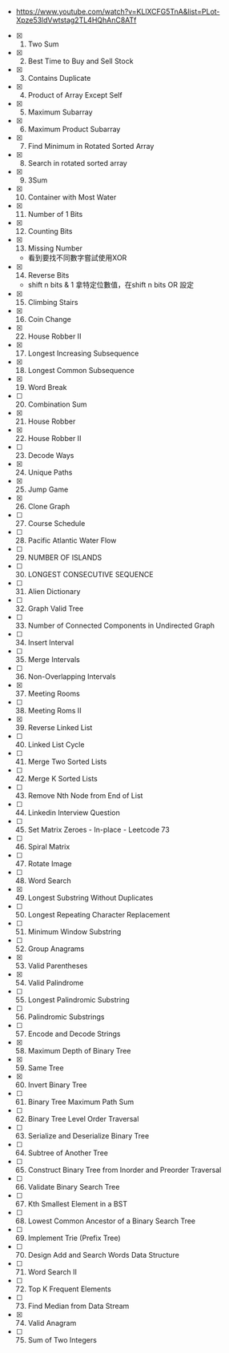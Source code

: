* https://www.youtube.com/watch?v=KLlXCFG5TnA&list=PLot-Xpze53ldVwtstag2TL4HQhAnC8ATf
* [x] 1. Two Sum
* [x] 2. Best Time to Buy and Sell Stock
* [x] 3. Contains Duplicate
 * [x] 4. Product of Array Except Self
 * [x] 5. Maximum Subarray
 * [x] 6. Maximum Product Subarray
 * [x] 7. Find Minimum in Rotated Sorted Array
 * [x] 8. Search in rotated sorted array
 * [x] 9. 3Sum
 * [x] 10. Container with Most Water
 * [x] 11. Number of 1 Bits
 * [x] 12. Counting Bits
 * [x] 13. Missing Number
	 * 看到要找不同數字嘗試使用XOR
 * [x] 14. Reverse Bits
	 * shift n bits  & 1 拿特定位數值，在shift n bits OR 設定
 * [x] 15. Climbing Stairs
 * [x] 16. Coin Change
 * [x] 22. House Robber II
 * [x] 17. Longest Increasing Subsequence
 * [x] 18. Longest Common Subsequence
 * [x] 19. Word Break
 * [ ] 20. Combination Sum
 * [x] 21. House Robber
 * [x] 22. House Robber II
 * [ ] 23. Decode Ways
 * [x] 24. Unique Paths
 * [x] 25. Jump Game
 * [x] 26. Clone Graph
 * [ ] 27. Course Schedule
 * [ ] 28. Pacific Atlantic Water Flow
 * [ ] 29. NUMBER OF ISLANDS
 * [ ] 30. LONGEST CONSECUTIVE SEQUENCE
 * [ ] 31. Alien Dictionary
 * [ ] 32. Graph Valid Tree
 * [ ] 33. Number of Connected Components in Undirected Graph
 * [ ] 34. Insert Interval
 * [ ] 35. Merge Intervals
 * [ ] 36. Non-Overlapping Intervals
 * [x] 37. Meeting Rooms
 * [ ] 38. Meeting Roms II
 * [x] 39. Reverse Linked List
 * [ ] 40. Linked List Cycle
 * [ ] 41. Merge Two Sorted Lists
* [ ] 42. Merge K Sorted Lists
* [ ] 43. Remove Nth Node from End of List
* [ ] 44. Linkedin Interview Question
* [ ] 45. Set Matrix Zeroes - In-place - Leetcode 73
* [ ] 46. Spiral Matrix
* [ ] 47. Rotate Image
* [ ] 48. Word Search
* [x] 49.  Longest Substring Without Duplicates
* [ ] 50. Longest Repeating Character Replacement
* [ ] 51. Minimum Window Substring
* [ ] 52. Group Anagrams
* [x] 53. Valid Parentheses
* [x] 54. Valid Palindrome
* [ ] 55. Longest Palindromic Substring
* [ ] 56. Palindromic Substrings
* [ ] 57. Encode and Decode Strings
* [x] 58. Maximum Depth of Binary Tree
* [x] 59. Same Tree
* [x] 60. Invert Binary Tree
* [ ] 61. Binary Tree Maximum Path Sum
* [ ] 62. Binary Tree Level Order Traversal
* [ ] 63. Serialize and Deserialize Binary Tree
* [ ] 64. Subtree of Another Tree
* [ ] 65. Construct Binary Tree from Inorder and Preorder Traversal
* [ ] 66. Validate Binary Search Tree
* [ ] 67. Kth Smallest Element in a BST
* [ ] 68. Lowest Common Ancestor of a Binary Search Tree
* [ ] 69. Implement Trie (Prefix Tree)
* [ ] 70. Design Add and Search Words Data Structure
* [ ] 71. Word Search II
* [ ] 72. Top K Frequent Elements
* [ ] 73. Find Median from Data Stream
* [x] 74. Valid Anagram
* [ ] 75. Sum of Two Integers